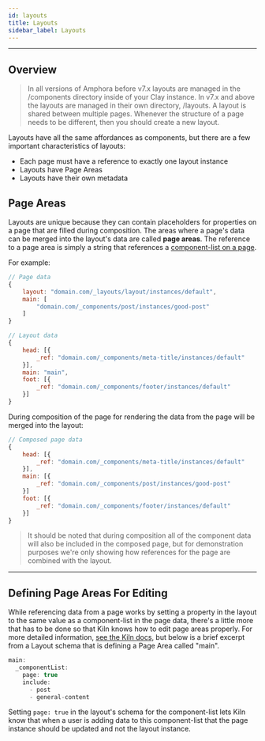 ```yaml
---
id: layouts
title: Layouts
sidebar_label: Layouts
---
```


---

## Overview
> In all versions of Amphora before v7.x layouts are managed in the /components directory inside of your Clay instance. In v7.x and above the layouts are managed in their own directory, /layouts.
A layout is shared between multiple pages. Whenever the structure of a page needs to be different, then you should create a new layout.

Layouts have all the same affordances as components, but there are a few important characteristics of layouts:
* Each page must have a reference to exactly one layout instance
* Layouts have Page Areas
* Layouts have their own metadata

## Page Areas
Layouts are unique because they can contain placeholders for properties on a page that are filled during composition. The areas where a page's data can be merged into the layout's data are called **page areas**. The reference to a page area is simply a string that references a [component-list on a page](pages.md#page-specific-data).

For example:

```js
// Page data
{
    layout: "domain.com/_layouts/layout/instances/default",
    main: [
        "domain.com/_components/post/instances/good-post"
    ]
}
```
```js
// Layout data
{
    head: [{
        _ref: "domain.com/_components/meta-title/instances/default"
    }],
    main: "main",
    foot: [{
        _ref: "domain.com/_components/footer/instances/default"
    }]
}
```

During composition of the page for rendering the data from the page will be merged into the layout:
```js
// Composed page data
{
    head: [{
        _ref: "domain.com/_components/meta-title/instances/default"
    }],
    main: [{
        _ref: "domain.com/_components/post/instances/good-post"
    }]
    foot: [{
        _ref: "domain.com/_components/footer/instances/default"
    }]
}
```

> It should be noted that during composition all of the component data will also be included in the composed page, but for demonstration purposes we're only showing how references for the page are combined with the layout.

---

## Defining Page Areas For Editing
While referencing data from a page works by setting a property in the layout to the same value as a component-list in the page data, there's a little more that has to be done so that Kiln knows how to edit page areas properly. For more detailed information, [see the Kiln docs](https://docs.clayplatform.com/clay-kiln/docs/introduction), but below is a brief excerpt from a Layout schema that is defining a Page Area called "main".
```js
main:
  _componentList:
    page: true
    include:
      - post
      - general-content
```
Setting `page: true` in the layout's schema for the component-list lets Kiln know that when a user is adding data to this component-list that the page instance should be updated and not the layout instance.
